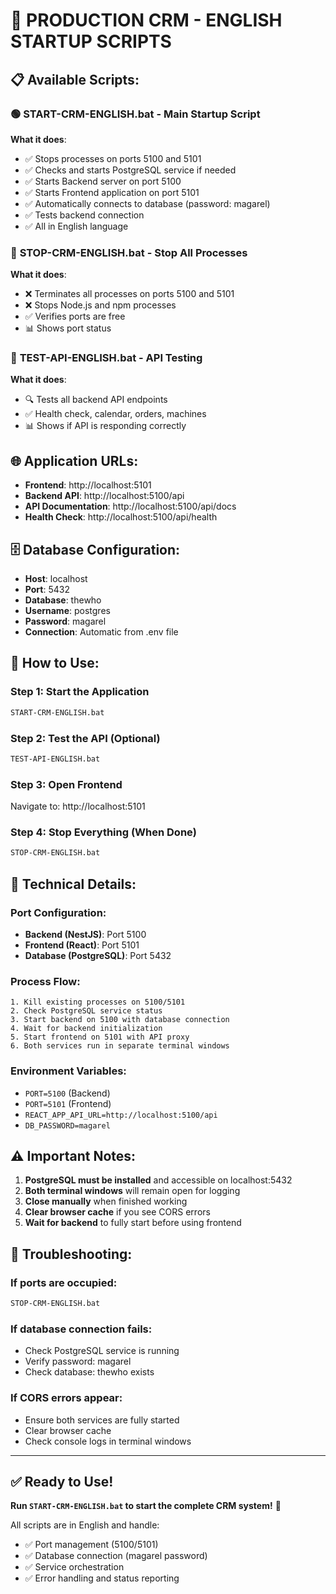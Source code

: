 # 🚀 PRODUCTION CRM - ENGLISH STARTUP SCRIPTS

## 📋 **Available Scripts**:

### 🟢 **START-CRM-ENGLISH.bat** - Main Startup Script
**What it does**:
- ✅ Stops processes on ports 5100 and 5101
- ✅ Checks and starts PostgreSQL service if needed
- ✅ Starts Backend server on port 5100
- ✅ Starts Frontend application on port 5101
- ✅ Automatically connects to database (password: magarel)
- ✅ Tests backend connection
- ✅ All in English language

### 🔴 **STOP-CRM-ENGLISH.bat** - Stop All Processes
**What it does**:
- ❌ Terminates all processes on ports 5100 and 5101
- ❌ Stops Node.js and npm processes
- ✅ Verifies ports are free
- 📊 Shows port status

### 🧪 **TEST-API-ENGLISH.bat** - API Testing
**What it does**:
- 🔍 Tests all backend API endpoints
- ✅ Health check, calendar, orders, machines
- 📊 Shows if API is responding correctly

## 🌐 **Application URLs**:
- **Frontend**: http://localhost:5101
- **Backend API**: http://localhost:5100/api
- **API Documentation**: http://localhost:5100/api/docs
- **Health Check**: http://localhost:5100/api/health

## 🗄️ **Database Configuration**:
- **Host**: localhost
- **Port**: 5432
- **Database**: thewho
- **Username**: postgres
- **Password**: magarel
- **Connection**: Automatic from .env file

## 🚀 **How to Use**:

### Step 1: Start the Application
```bash
START-CRM-ENGLISH.bat
```

### Step 2: Test the API (Optional)
```bash
TEST-API-ENGLISH.bat
```

### Step 3: Open Frontend
Navigate to: http://localhost:5101

### Step 4: Stop Everything (When Done)
```bash
STOP-CRM-ENGLISH.bat
```

## 🔧 **Technical Details**:

### Port Configuration:
- **Backend (NestJS)**: Port 5100
- **Frontend (React)**: Port 5101
- **Database (PostgreSQL)**: Port 5432

### Process Flow:
```
1. Kill existing processes on 5100/5101
2. Check PostgreSQL service status
3. Start backend on 5100 with database connection
4. Wait for backend initialization
5. Start frontend on 5101 with API proxy
6. Both services run in separate terminal windows
```

### Environment Variables:
- `PORT=5100` (Backend)
- `PORT=5101` (Frontend)
- `REACT_APP_API_URL=http://localhost:5100/api`
- `DB_PASSWORD=magarel`

## ⚠️ **Important Notes**:
1. **PostgreSQL must be installed** and accessible on localhost:5432
2. **Both terminal windows** will remain open for logging
3. **Close manually** when finished working
4. **Clear browser cache** if you see CORS errors
5. **Wait for backend** to fully start before using frontend

## 🎯 **Troubleshooting**:

### If ports are occupied:
```bash
STOP-CRM-ENGLISH.bat
```

### If database connection fails:
- Check PostgreSQL service is running
- Verify password: magarel
- Check database: thewho exists

### If CORS errors appear:
- Ensure both services are fully started
- Clear browser cache
- Check console logs in terminal windows

---

## ✅ **Ready to Use!**
**Run `START-CRM-ENGLISH.bat` to start the complete CRM system!** 🎉

All scripts are in English and handle:
- ✅ Port management (5100/5101)
- ✅ Database connection (magarel password)
- ✅ Service orchestration
- ✅ Error handling and status reporting
